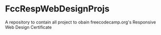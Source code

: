 # FccRespWebDesignProjs
A repository to contain all project to obain freecodecamp.org's Responsive Web Design Certificate
